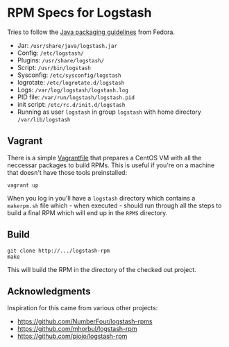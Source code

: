 RPM Specs for Logstash
======================

Tries to follow the [Java packaging guidelines](https://fedoraproject.org/wiki/Packaging:Java) from Fedora.

* Jar: `/usr/share/java/logstash.jar`
* Config: `/etc/logstash/`
* Plugins: `/usr/share/logstash/`
* Script: `/usr/bin/logstash`
* Sysconfig: `/etc/sysconfig/logstash`
* logrotate: `/etc/logrotate.d/logstash`
* Logs: `/var/log/logstash/logstash.log`
* PID file: `/var/run/logstash/logstash.pid`
* init script: `/etc/rc.d/init.d/logstash`
* Running as user `logstash` in group `logstash` with home directory `/var/lib/logstash`

Vagrant
-------

There is a simple [Vagrantfile](http://www.vagrantup.com/) that prepares a CentOS VM with all the neccessar packages to build RPMs. This is useful if you're on a machine that doesn't have those tools preinstalled:

    vagrant up

When you log in you'll have a `logstash` directory which contains a `makerpm.sh` file which - when executed - should run through all the steps to build a final RPM which will end up in the `RPMS` directory.

Build
-----
```
git clone http://.../logstash-rpm
make
```

This will build the RPM in the directory of the checked out project.


Acknowledgments
---------------

Inspiration for this came from various other projects:
* https://github.com/NumberFour/logstash-rpms
* https://github.com/mhorbul/logstash-rpm
* https://github.com/piojo/logstash-rpm
